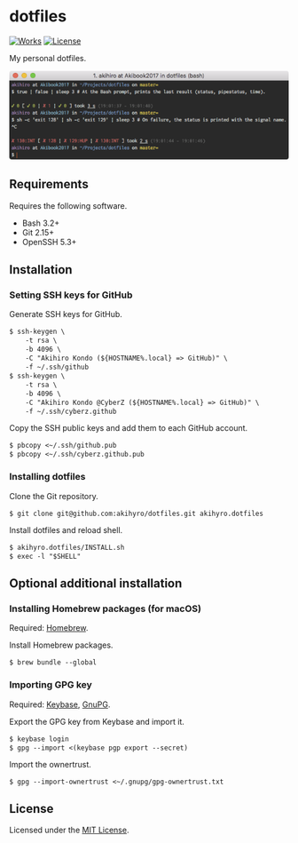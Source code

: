 # dotfiles

[![Works][Works Badge]][Works]
[![License][License Badge]][License]

[Works Badge]: https://cdn.rawgit.com/nikku/works-on-my-machine/v0.2.0/badge.svg
[Works]: https://github.com/nikku/works-on-my-machine
[License Badge]: https://img.shields.io/badge/license-MIT-brightgreen.svg
[License]: LICENSE.txt

My personal dotfiles.  

![Image]

[Image]: IMAGE.png

## Requirements

Requires the following software.  

* Bash 3.2+
* Git 2.15+
* OpenSSH 5.3+

## Installation

### Setting SSH keys for GitHub

Generate SSH keys for GitHub.  

```console
$ ssh-keygen \
    -t rsa \
    -b 4096 \
    -C "Akihiro Kondo (${HOSTNAME%.local} => GitHub)" \
    -f ~/.ssh/github
$ ssh-keygen \
    -t rsa \
    -b 4096 \
    -C "Akihiro Kondo @CyberZ (${HOSTNAME%.local} => GitHub)" \
    -f ~/.ssh/cyberz.github
```

Copy the SSH public keys and add them to each GitHub account.  

```console
$ pbcopy <~/.ssh/github.pub
$ pbcopy <~/.ssh/cyberz.github.pub
```

### Installing dotfiles

Clone the Git repository.  

```console
$ git clone git@github.com:akihyro/dotfiles.git akihyro.dotfiles
```

Install dotfiles and reload shell.  

```console
$ akihyro.dotfiles/INSTALL.sh
$ exec -l "$SHELL"
```

## Optional additional installation

### Installing Homebrew packages (for macOS)

Required: [Homebrew].  

[Homebrew]: https://brew.sh/

Install Homebrew packages.  

```console
$ brew bundle --global
```

### Importing GPG key

Required: [Keybase], [GnuPG].  

[Keybase]: https://keybase.io/
[GnuPG]: https://www.gnupg.org/

Export the GPG key from Keybase and import it.  

```console
$ keybase login
$ gpg --import <(keybase pgp export --secret)
```

Import the ownertrust.  

```console
$ gpg --import-ownertrust <~/.gnupg/gpg-ownertrust.txt
```

## License

Licensed under the [MIT License].  

[MIT License]: LICENSE.txt
